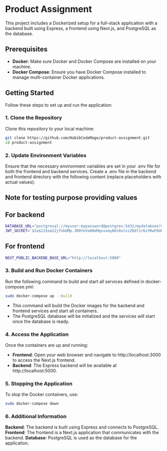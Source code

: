 # Product Assignment

This project includes a Dockerized setup for a full-stack application with a backend built using Express, a frontend using Next.js, and PostgreSQL as the database.

## Prerequisites

- **Docker**: Make sure Docker and Docker Compose are installed on your machine.
- **Docker Compose**: Ensure you have Docker Compose installed to manage multi-container Docker applications.

## Getting Started

Follow these steps to set up and run the application:

### 1. Clone the Repository

Clone this repository to your local machine:

```bash
git clone https://github.com/HabibCodeMage/product-assignment.git
cd product-assignment
```

### 2. Update Environment Variables
Ensure that the necessary environment variables are set in your .env file for both the frontend and backend services. Create a .env file in the backend and frontend directory with the following content (replace placeholders with actual values):
## Note for testing purpose providing values


## For backend
```bash
DATABASE_URL="postgresql://myuser:mypassword@postgres:5432/mydatabase?schema=public"
JWT_SECRET='$2a$12$sm12jfnbUMp.3R0YeVo00eMqsxxmy6Hi0xtzzZ0dl1r6zYRwF6UQ.'
```
## For frontend
```bash
NEXT_PUBLIC_BACKEND_BASE_URL="http://localhost:5000"
```

### 3. Build and Run Docker Containers
Run the following command to build and start all services defined in docker-compose.yml:

```bash
sudo docker-compose up --build
```
- This command will build the Docker images for the backend and frontend services and start all containers.
- The PostgreSQL database will be initialized and the services will start once the database is ready.


### 4. Access the Application
Once the containers are up and running:

- <strong>Frontend</strong>: Open your web browser and navigate to http://localhost:3000 to access the Next.js frontend.
- <strong>Backend</strong>: The Express backend will be available at http://localhost:5000.

### 5. Stopping the Application
To stop the Docker containers, use:
```bash
sudo docker-compose down
```
### 6. Additional Information

**Backend**: The backend is built using Express and connects to PostgreSQL.
**Frontend**: The frontend is a Next.js application that communicates with the backend.
**Database**: PostgreSQL is used as the database for the application.
